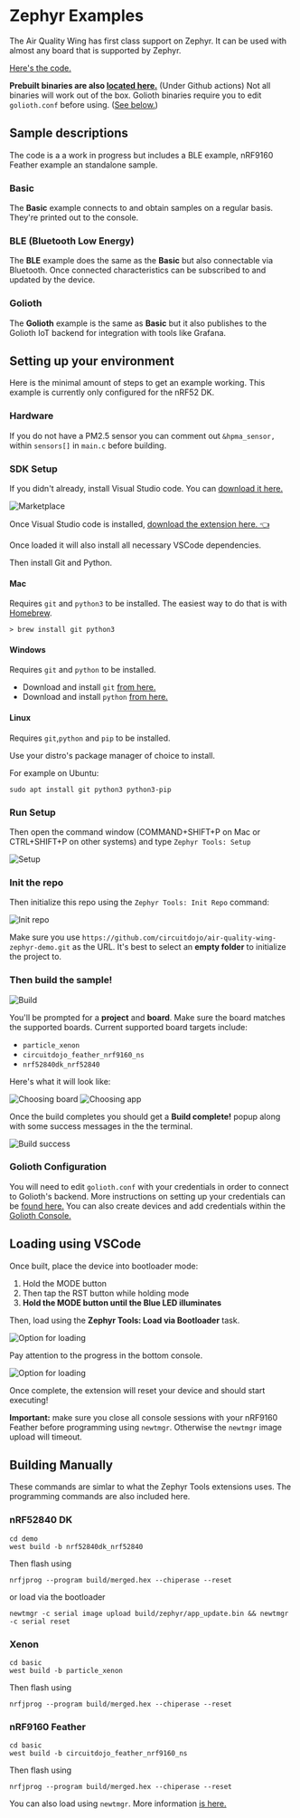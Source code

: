 # Zephyr Examples
The Air Quality Wing has first class support on Zephyr. It can be used with almost any board that is supported by Zephyr. 

[Here's the code.](https://github.com/circuitdojo/air-quality-wing-zephyr-demo)

**Prebuilt binaries are also [located here.](https://github.com/circuitdojo/air-quality-wing-zephyr-demo/)** (Under Github actions) Not all binaries will work out of the box. Golioth binaries require you to edit `golioth.conf` before using. ([See below.](#golioth-configuration))

## Sample descriptions
The code is a a work in progress but includes a BLE example, nRF9160 Feather example an standalone sample. 

### Basic
The **Basic** example connects to and obtain samples on a regular basis. They're printed out to the console. 

### BLE (Bluetooth Low Energy)
The **BLE** example does the same as the **Basic** but also connectable via Bluetooth. Once connected characteristics can be subscribed to and updated by the device. 

### Golioth
The **Golioth** example is the same as **Basic** but it also publishes to the Golioth IoT backend for integration with tools like Grafana.

## Setting up your environment
Here is the minimal amount of steps to get an example working. This example is currently only configured for the nRF52 DK. 

### Hardware

If you do not have a PM2.5 sensor you can comment out `&hpma_sensor,` within `sensors[]` in `main.c` before building. 

### SDK Setup

If you didn't already, install Visual Studio code. You can [download it here.](https://code.visualstudio.com/Download)

![Marketplace](img/extension/marketplace.png)

Once Visual Studio code is installed, [download the extension here. 👈](https://marketplace.visualstudio.com/items?itemName=circuitdojo.zephyr-tools&ssr=false#overview)

Once loaded it will also install all necessary VSCode dependencies.

Then install Git and Python.

#### Mac

Requires `git` and `python3` to be installed. The easiest way to do that is with [Homebrew](https://brew.sh).

```
> brew install git python3
```

#### Windows

Requires `git` and `python` to be installed.

- Download and install `git` [from here.](https://git-scm.com/download/win)
- Download and install `python` [from here.](https://www.python.org/ftp/python/3.9.9/python-3.9.9-amd64.exe)

#### Linux

Requires `git`,`python` and `pip` to be installed.

Use your distro's package manager of choice to install. 

For example on Ubuntu:

```
sudo apt install git python3 python3-pip
```

### Run Setup

Then open the command window (COMMAND+SHIFT+P on Mac or CTRL+SHIFT+P on other systems) and type `Zephyr Tools: Setup`

![Setup](img/extension/setup.png)

### Init the repo

Then initialize this repo using the `Zephyr Tools: Init Repo` command:

![Init repo](img/extension/init-repo.png)

Make sure you use `https://github.com/circuitdojo/air-quality-wing-zephyr-demo.git` as the URL. It's best to select an **empty folder** to initialize the project to.

### Then build the sample!

![Build](img/extension/build.png)

You'll be prompted for a **project** and **board**. Make sure the board matches the supported boards. Current supported board targets include:

- `particle_xenon`
- `circuitdojo_feather_nrf9160_ns`
- `nrf52840dk_nrf52840`

Here's what it will look like:

![Choosing board](img/extension/choosing-board.png)
![Choosing app](img/extension/choosing-app.png)

Once the build completes you should get a **Build complete!** popup along with some success messages in the the terminal.

![Build success](img/extension/success.png)

### Golioth Configuration

You will need to edit `golioth.conf` with your credentials in order to connect to Golioth's backend. More instructions on setting up your credentials can be [found here.](https://docs.golioth.io/docs/guides/golioth-platform-getting-started/platform-manage-devices) You can also create devices and add credentials within the [Golioth Console.](https://console.golioth.io)


## Loading using VSCode

Once built, place the device into bootloader mode:
   1. Hold the MODE button
   2. Then tap the RST button while holding mode
   3. **Hold the MODE button until the Blue LED illuminates**


Then, load using the **Zephyr Tools: Load via Bootloader** task.

![Option for loading](img/extension/load-via-newtmgr.png)

Pay attention to the progress in the bottom console.

![Option for loading](img/extension/load-via-newtmgr-progress.png)

Once complete, the extension will reset your device and should start executing!

**Important:** make sure you close all console sessions with your nRF9160 Feather before programming using `newtmgr`. Otherwise the `newtmgr` image upload will timeout.

## Building Manually

These commands are simlar to what the Zephyr Tools extensions uses. The programming commands are also included here.

### nRF52840 DK

```
cd demo
west build -b nrf52840dk_nrf52840
```

Then flash using

```
nrfjprog --program build/merged.hex --chiperase --reset
```

or load via the bootloader

```
newtmgr -c serial image upload build/zephyr/app_update.bin && newtmgr -c serial reset
```

### Xenon

```
cd basic
west build -b particle_xenon
```

Then flash using

```
nrfjprog --program build/merged.hex --chiperase --reset
```

### nRF9160 Feather

```
cd basic
west build -b circuitdojo_feather_nrf9160_ns
```

Then flash using

```
nrfjprog --program build/merged.hex --chiperase --reset
```

You can also load using `newtmgr`. More information [is here.](../nrf9160-programming-and-debugging.md#using-newtmgr)